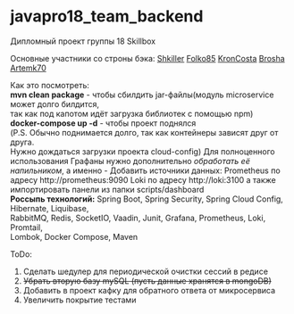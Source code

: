 # javapro18_team_backend
Дипломный проект группы 18 Skillbox 

Основные участники со строны бэка:
<a href="https://github.com/Shkiller">Shkiller</a>
<a href="https://github.com/Folko85">Folko85</a>
<a href="https://github.com/KronCosta">KronCosta</a>
<a href="https://github.com/Brosha">Brosha</a>
<a href="https://github.com/Artemk70">Artemk70</a>

Как это посмотреть:  
**mvn clean package** - чтобы сбилдить jar-файлы(модуль microservice может долго билдится,  
так как под капотом идёт загрузка библиотек с помощью npm)  
**docker-compose up -d** - чтобы проект поднялся  
(P.S. Обычно поднимается долго, так как контейнеры зависят друг от друга.  
Нужно дождаться загрузки проекта cloud-config) 
Для полноценного использования Графаны нужно дополнительно _обработать её напильником_, 
а именно - Добавить источники данных: 
Prometheus по адресу http://prometheus:9090 
Loki по адресу http://loki:3100 
а также импортировать панели из папки scripts/dashboard  
**Россыпь технологий:** 
Spring Boot, Spring Security, Spring Cloud Config, Hibernate, Liquibase,  
RabbitMQ, Redis, SocketIO, Vaadin, Junit, Grafana, Prometheus, Loki, Promtail,  
Lombok, Docker Compose, Maven  

ToDo:
1. Сделать шедулер для периодической очистки сессий в редисе  
2. <s>Убрать вторую базу mySQL (пусть данные хранятся в mongoDB)</s>
3. Добавить в проект кафку для обратного ответа от микросервиса  
4. Увеличить покрытие тестами
